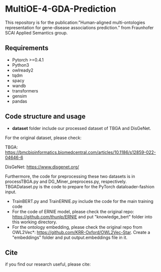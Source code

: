 # MultiOE-4-GDA-Prediction

This repository is for the publication:"Human-aligned multi-ontologies representation for gene-disease associations prediction." from Fraunhofer SCAI Applied Semantics group.

## Requirements
- Pytorch >=0.4.1
- Python3
- owlready2
- tqdm
- spacy
- wandb
- transformers
- gensim
- pandas

## Code structure and usage
- **dataset** folder include our processed dataset of TBGA and DisGeNet.

For the original dataset, please check:

TBGA: https://bmcbioinformatics.biomedcentral.com/articles/10.1186/s12859-022-04646-6

DisGeNet: https://www.disgenet.org/

Furthermore, the code for preprocessing these two datasets is in processTBGA.py and DG_Miner_preprocess.py, respectively. TBGADataset.py is the code to prepare for the PyTorch dataloader-fashion input.

- TrainBERT.py and TrainERNIE.py include the code for the main training code
- For the code of ERNIE model, please check the original repo: https://github.com/thunlp/ERNIE and put "knowledge_bert" folder into this working directory.
- For the ontology embedding, please check the original repo from OWL2Vec*: https://github.com/KRR-Oxford/OWL2Vec-Star. Create a "embeddings" folder and put output.embeddings file in it.

## Cite
if you find our research useful, please cite: 

